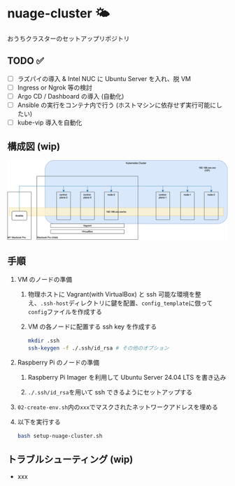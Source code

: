 # nuage-cluster :sun_behind_small_cloud:

おうちクラスターのセットアップリポジトリ

## TODO :white_check_mark:

- [ ] ラズパイの導入 & Intel NUC に Ubuntu Server を入れ、脱 VM
- [ ] Ingress or Ngrok 等の検討
- [ ] Argo CD / Dashboard の導入 (自動化)
- [ ] Ansible の実行をコンテナ内で行う (ホストマシンに依存せず実行可能にしたい)
- [ ] kube-vip 導入を自動化

## 構成図 (wip)

![](./docs/cluster-architecture.drawio.svg)

## 手順

1. VM のノードの準備

   1. 物理ホストに Vagrant(with VirtualBox) と ssh 可能な環境を整え、`.ssh-host`ディレクトリに鍵を配置、`config_template`に倣って`config`ファイルを作成する

   1. VM の各ノードに配置する ssh key を作成する

      ```sh
      mkdir .ssh
      ssh-keygen -f ./.ssh/id_rsa # その他のオプション
      ```

1. Raspberry Pi のノードの準備

   1. Raspberry Pi Imager を利用して Ubuntu Server 24.04 LTS を書き込み

   1. `./.ssh/id_rsa`を用いて ssh できるようにセットアップする

1. `02-create-env.sh`内の`xxx`でマスクされたネットワークアドレスを埋める

1. 以下を実行する
   ```sh
   bash setup-nuage-cluster.sh
   ```

## トラブルシューティング (wip)

- xxx
